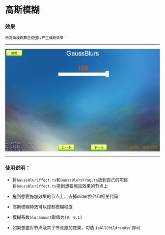 # 高斯模糊

### 效果
`用高斯模糊算法使图片产生模糊效果`

---
![高斯模糊](../../../screenshots/gauss.gif)

---

### 使用说明：

- 将`GaussBlurEffect.ts`和`GaussBlursFrag.ts`放到自己的项目  <br>将`GaussBlurEffect.ts`拖到想要施加效果的节点上 

- 拖到想要施加效果的节点上，去掉slider控件和相关代码

- 高斯模糊特效可以控制模糊程度

- 模糊系数`bluramount`取值为`[0, 0.1]`

- 如果想要对节点及其子节点施加效果，勾选 `isAllChildrenUse` 即可